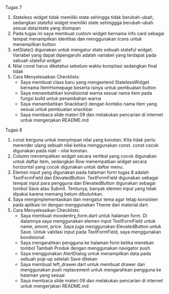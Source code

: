 Tugas 7
1. Stateless widget tidak memiliki state sehingga tidak berubah-ubah, sedangkan stateful widget memiliki state sehinggga berubah-ubah sesuai data/state yang disimpan
2. Pada tugas ini saya membuat custom widget bernama info card sebagai tempat menampilkan identitas dan menggunakan icons untuk menampilkan button
3. setState() digunakan untuk mengatur state sebuah stateful widget. Variabel yang dapat dipengaruhi adalah variabel yang terdapat pada sebuah stateful widget
4. Nilai const harus diketahui sebelum waktu kompilasi sedangkan final tidak
5. Cara Menyelesaikan Checklists:
   - Saya membuat class baru yang mengextend StatelessWidget bernama ItemHomepage beserta isinya untuk pembuatan button
   - Saya menambahkan kondisional warna sesuai nama item pada fungsi build untuk penambahan warna
   - Saya menambahkan Snackbar() dengan konteks nama item yang sesuai untuk pembuatan snackbar
   - Saya membaca slide materi 09 dan melakukan pencarian di internet untuk mengerjakan README.md

Tugas 8
1. const berguna untuk menyimpan nilai yang konstan. Kita tidak perlu merender ulang sebuah nilai ketika menggunakan const. const cocok digunakan pada niali - nilai konstan.
2. Column menempatkan widget secara vertikal yang cocok digunakan untuk daftar item, sedangkan Row menempatkan widget secara horizontal yang cocok digunakan untuk daftar menu.
3. Elemen input yang digunakan pada halaman form tugas 8 adalah TextFormField dan ElevatedButton. TextFormField digunakan sebagai tempat input para pengguna dan ElevatedButton digunakan sebagai tombol Save atau Submit. Tentunya, banyak elemen input yang tidak dipakai karena memang belum dibutuhkan.
4. Saya mengimplementasikan dan mengatur tema agar tetap konsisten pada aplikasi ini dengan menggunakan Theme dari material.dart.
5. Cara Menyelesaikan Checklists:
   - Saya membuat moodentry_form.dart untuk halaman form. Di dalamnya saya menggunakan elemen input TextFormField untuk name, amont, price. Saya juga menggunakan ElevatedButton untuk Save. Untuk validasi input pada TextFormField, saya menggunakan kondisional
   - Saya mengarahkan pengguna ke halaman form ketika menekan tombol Tambah Produk dengan menggunakan navigator push
   - Saya menggunakan AlertDialog untuk menampilkan data pada sebuah pop-up setelah Save ditekan
   - Saya membuat left_drawer.dart untuk membuat drawer dan menggunakan push replacement untuk mengarahkan pengguna ke halaman yang sesuai
   - Saya membaca slide materi 09 dan melakukan pencarian di internet untuk mengerjakan README.md
